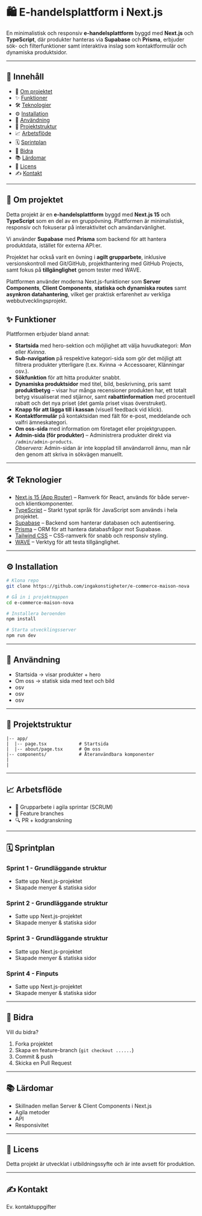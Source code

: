 # 🛍️ E-handelsplattform i Next.js

En minimalistisk och responsiv **e-handelsplattform** byggd med **Next.js** och **TypeScript**, där produkter hanteras via **Supabase** och **Prisma**, erbjuder sök- och filterfunktioner samt interaktiva inslag som kontaktformulär och dynamiska produktsidor.




---

## 📑 Innehåll
- 📖 [Om projektet](#-om-projektet)
- ✨ [Funktioner](#-funktioner)
- 🛠 [Teknologier](#-teknologier)
- ⚙️ [Installation](#-installation)
- 🚀 [Användning](#-användning)
- 📂 [Projektstruktur](#-projektstruktur)
- 📈 [Arbetsflöde](#-arbetsflöde)
- 🗓 [Sprintplan](#-sprintplan)
- 🤝 [Bidra](#-bidra)
- 📚 [Lärdomar](#-lärdomar)
- 📜 [Licens](#-licens)
- ✍️ [Kontakt](#-kontakt)


---

## 📖 Om projektet
Detta projekt är en **e-handelsplattform** byggd med **Next.js 15** och **TypeScript** som en del av en gruppövning. Plattformen är minimalistisk, responsiv och fokuserar på interaktivitet och användarvänlighet.  

Vi använder **Supabase** med **Prisma** som backend för att hantera produktdata, istället för externa API:er.  

Projektet har också varit en övning i **agilt grupparbete**, inklusive versionskontroll med Git/GitHub, projekthantering med GitHub Projects, samt fokus på **tillgänglighet** genom tester med WAVE.  

Plattformen använder moderna Next.js-funktioner som **Server Components**, **Client Components**, **statiska och dynamiska routes** samt **asynkron datahantering**, vilket ger praktisk erfarenhet av verkliga webbutvecklingsprojekt.

## ✨ Funktioner
Plattformen erbjuder bland annat:  
- **Startsida** med hero-sektion och möjlighet att välja huvudkategori: *Man* eller *Kvinna*.  
- **Sub-navigation** på respektive kategori-sida som gör det möjligt att filtrera produkter ytterligare (t.ex. Kvinna → Accessoarer, Klänningar osv.).  
- **Sökfunktion** för att hitta produkter snabbt.  
- **Dynamiska produktsidor** med titel, bild, beskrivning, pris samt **produktbetyg** – visar hur många recensioner produkten har, ett totalt betyg visualiserat med stjärnor, samt **rabattinformation** med procentuell rabatt och det nya priset (det gamla priset visas överstruket).
- **Knapp för att lägga till i kassan** (visuell feedback vid klick).  
- **Kontaktformulär** på kontaktsidan med fält för e-post, meddelande och valfri ämneskategori.  
- **Om oss-sida** med information om företaget eller projektgruppen.
- **Admin-sida (för produkter)** – Administrera produkter direkt via `/admin/admin-products`.  
  *Observera:* Admin-sidan är inte kopplad till användarroll ännu, man når den genom att skriva in sökvägen manuellt.

---

## 🛠 Teknologier
- [Next.js 15 (App Router)](https://nextjs.org/) – Ramverk för React, används för både server- och klientkomponenter.  
- [TypeScript](https://www.typescriptlang.org/) – Starkt typat språk för JavaScript som används i hela projektet.  
- [Supabase](https://supabase.com/) – Backend som hanterar databasen och autentisering.  
- [Prisma](https://www.prisma.io/) – ORM för att hantera databasfrågor mot Supabase.  
- [Tailwind CSS](https://tailwindcss.com/) – CSS-ramverk för snabb och responsiv styling.  
- [WAVE](https://wave.webaim.org/) – Verktyg för att testa tillgänglighet.  

---

## ⚙️ Installation
```bash
# Klona repo
git clone https://github.com/ingakonstigheter/e-commerce-maison-nova

# Gå in i projektmappen
cd e-commerce-maison-nova

# Installera beroenden
npm install

# Starta utvecklingsserver
npm run dev
```

---

## 🚀 Användning
* Startsida -> visar produkter + hero
* Om oss -> statisk sida med text och bild
* osv
* osv
* osv

---

## 📂 Projektstruktur

```
|-- app/
|  |-- page.tsx            # Startsida
|  |-- about/page.tsx      # Om oss
|-- components/            # Återanvändbara komponenter                
|
|
```

---

## 📈 Arbetsflöde

* 👥 Grupparbete i agila sprintar (SCRUM)
* 🌱 Feature branches
* 🔍 PR + kodgranskning

---

## 🗓 Sprintplan

### Sprint 1 - Grundläggande struktur

* Satte upp Next.js-projektet
* Skapade menyer & statiska sidor

### Sprint 2 - Grundläggande struktur

* Satte upp Next.js-projektet
* Skapade menyer & statiska sidor

### Sprint 3 - Grundläggande struktur

* Satte upp Next.js-projektet
* Skapade menyer & statiska sidor

### Sprint 4 - Finputs

* Satte upp Next.js-projektet
* Skapade menyer & statiska sidor

---

## 🤝 Bidra

Vill du bidra?

1. Forka projektet
2. Skapa en feature-branch (`git checkout ......`)
3. Commit & push
4. Skicka en Pull Request

---

## 📚 Lärdomar

* Skillnaden mellan Server & Client Components i Next.js
* Agila metoder
* API
* Responsivitet

---

## 📜 Licens

Detta projekt är utvecklat i utbildningssyfte och är inte avsett för produktion.

---

## ✍️ Kontakt

Ev. kontaktuppgifter
